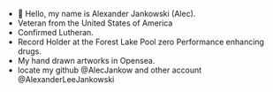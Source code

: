 - 👋 Hello, my name is Alexander Jankowski (Alec).
- Veteran from the United States of America
- Confirmed Lutheran.
- Record Holder at the Forest Lake Pool zero Performance enhancing drugs.
- My hand drawn artworks in Opensea.
- locate my github @AlecJankow and other account @AlexanderLeeJankowski

<!---
AlecJankow/AlecJankow is a ✨ special ✨ repository because its `README.md` (this file) appears on your GitHub profile.
You can click the Preview link to take a look at your changes.
--->
